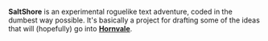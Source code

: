 **SaltShore** is an experimental roguelike text adventure, coded in the dumbest way possible. It's basically a project for drafting some of the ideas that will (hopefully) go into **[Hornvale](https://github.com/hornvale/)**.
